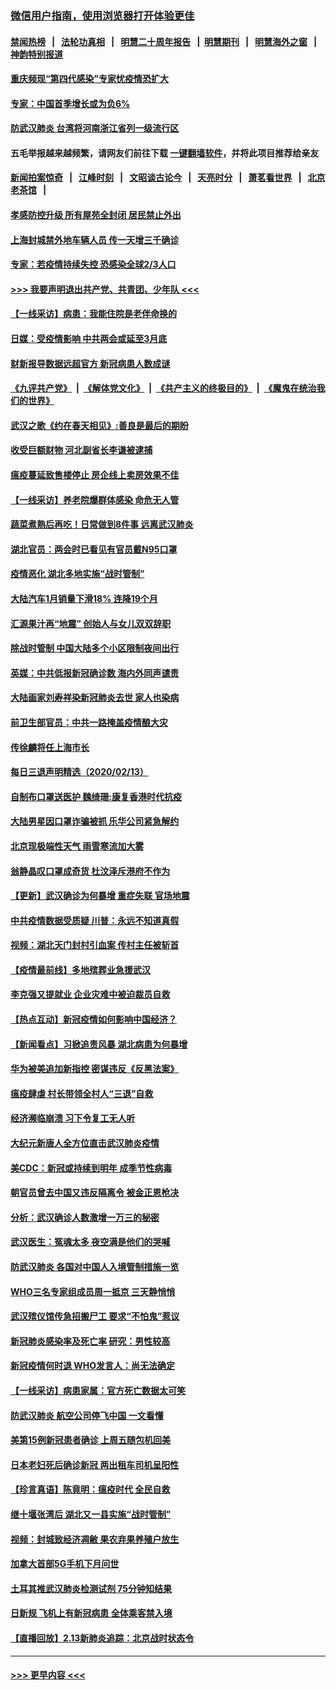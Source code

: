 ### [微信用户指南，使用浏览器打开体验更佳](https://github.com/gfw-breaker/banned-news1/blob/master/indexes/wechat-guide.md?t=0)
#### [禁闻热榜](热点新闻.md?t=0)  &nbsp;&nbsp;|&nbsp;&nbsp; [法轮功真相](https://github.com/gfw-breaker/truth/blob/master/README.md?t=0) &nbsp;&nbsp;|&nbsp;&nbsp; [明慧二十周年报告](https://github.com/gfw-breaker/mh-reports/blob/master/README.md?t=0) &nbsp;&nbsp;|&nbsp;&nbsp;[明慧期刊](https://github.com/gfw-breaker/mh-qikan) &nbsp;&nbsp;|&nbsp;&nbsp; [明慧海外之窗](https://github.com/gfw-breaker/mh-news/blob/master/README.md?t=0) &nbsp;&nbsp;|&nbsp;&nbsp; [神韵特别报道](https://github.com/gfw-breaker/mh-news/blob/master/shenyun.md?t=0)
#### [重庆频现“第四代感染”专家忧疫情恐扩大](../pages/nsc413/n11868724.md?t=02142002) 
#### [专家：中国首季增长或为负6%](../pages/nsc413/n11868582.md?t=02142002) 
#### [防武汉肺炎 台湾将河南浙江省列一级流行区](../pages/nsc413/n11868612.md?t=02142002) 
#### 五毛举报越来越频繁，请网友们前往下载 [一键翻墙软件](https://github.com/gfw-breaker/ssr-accounts)，并将此项目推荐给亲友
#### [新闻拍案惊奇](https://github.com/gfw-breaker/banned-news1/blob/master/pages/link4.md) &nbsp;&nbsp;|&nbsp;&nbsp; [江峰时刻](https://github.com/gfw-breaker/banned-news1/blob/master/pages/link4.md) &nbsp;&nbsp;|&nbsp;&nbsp; [文昭谈古论今](https://github.com/gfw-breaker/banned-news1/blob/master/pages/link4.md) &nbsp;&nbsp;|&nbsp;&nbsp; [天亮时分](https://github.com/gfw-breaker/banned-news1/blob/master/pages/link4.md) &nbsp;&nbsp;|&nbsp;&nbsp; [萧茗看世界](https://github.com/gfw-breaker/banned-news1/blob/master/pages/link4.md) &nbsp;&nbsp;|&nbsp;&nbsp; [北京老茶馆](https://github.com/gfw-breaker/banned-news1/blob/master/pages/link4.md) &nbsp;&nbsp;|&nbsp;&nbsp; 
#### [孝感防控升级 所有屋苑全封闭 居民禁止外出](../pages/nsc413/n11868558.md?t=02142002) 
#### [上海封城禁外地车辆人员 传一天增三千确诊](../pages/nsc413/n11868378.md?t=02142002) 
#### [专家：若疫情持续失控 恐感染全球2/3人口](../pages/nsc413/n11868428.md?t=02142002) 
#### [>>> 我要声明退出共产党、共青团、少年队 <<<](https://github.com/begood0513/goodnews/blob/master/quit/letter.md) 
#### [【一线采访】病患：我能住院是老伴命换的](../pages/nsc413/n11867769.md?t=02142002) 
#### [日媒：受疫情影响 中共两会或延至3月底](../pages/nsc413/n11868231.md?t=02142002) 
#### [财新报导数据远超官方 新冠病患人数成谜](../pages/nsc413/n11868190.md?t=02142002) 
#### [《九评共产党》](https://github.com/begood0513/9ping.md/blob/master/README.md) &nbsp;|&nbsp; [《解体党文化》](../../../../jtdwh.md/blob/master/README.md)  &nbsp;|&nbsp; [《共产主义的终极目的》](../../../../gczydzjmd.md/blob/master/README.md) &nbsp;|&nbsp; [《魔鬼在统治我们的世界》](../../../../mgztzwmdsj.md/blob/master/README.md) 
#### [武汉之歌《约在春天相见》:善良是最后的期盼](../pages/nsc413/n11868413.md?t=02142002) 
#### [收受巨额财物 河北副省长李谦被逮捕](../pages/nsc413/n11868451.md?t=02142002) 
#### [瘟疫蔓延致售楼停止 房企线上卖房效果不佳](../pages/nsc413/n11868146.md?t=02142002) 
#### [【一线采访】养老院爆群体感染 命危无人管](../pages/nsc413/n11868341.md?t=02142002) 
#### [蔬菜煮熟后再吃！日常做到8件事 远离武汉肺炎](../pages/nsc413/n11867364.md?t=02142002) 
#### [湖北官员：两会时已看见有官员戴N95口罩](../pages/nsc413/n11867926.md?t=02142002) 
#### [疫情恶化 湖北多地实施“战时管制”](../pages/nsc413/n11868179.md?t=02142002) 
#### [大陆汽车1月销量下滑18% 连降19个月](../pages/nsc413/n11867516.md?t=02142002) 
#### [汇源果汁再“地震” 创始人与女儿双双辞职](../pages/nsc413/n11867908.md?t=02142002) 
#### [除战时管制 中国大陆多个小区限制夜间出行](../pages/nsc413/n11867833.md?t=02142002) 
#### [英媒：中共低报新冠确诊数 海内外同声谴责](../pages/nsc413/n11867421.md?t=02142002) 
#### [大陆画家刘寿祥染新冠肺炎去世 家人也染病](../pages/nsc413/n11867813.md?t=02142002) 
#### [前卫生部官员：中共一路掩盖疫情酿大灾](../pages/nsc413/n11867590.md?t=02142002) 
#### [传徐麟将任上海市长](../pages/nsc413/n11867709.md?t=02142002) 
#### [每日三退声明精选（2020/02/13）](../pages/nsc413/n11867712.md?t=02142002) 
#### [自制布口罩送医护 魏绮珊:康复香港时代抗疫](../pages/nsc413/n11867481.md?t=02142002) 
#### [大陆男星因口罩诈骗被抓 乐华公司紧急解约](../pages/nsc413/n11867354.md?t=02142002) 
#### [北京现极端性天气 雨雪寒流加大雾](../pages/nsc413/n11867619.md?t=02142002) 
#### [翁静晶叹口罩成奇货 杜汶泽斥港府不作为](../pages/nsc413/n11867016.md?t=02142002) 
#### [【更新】武汉确诊为何暴增 重症失联 官场地震](../pages/nsc413/n11801312.md?t=02142002) 
#### [中共疫情数据受质疑 川普：永远不知道真假](../pages/nsc413/n11867195.md?t=02142002) 
#### [视频：湖北天门封村引血案 传村主任被斩首](../pages/nsc413/n11867382.md?t=02142002) 
#### [【疫情最前线】多地殡葬业急援武汉](../pages/nsc413/n11866914.md?t=02142002) 
#### [李克强又提就业 企业灾难中被迫裁员自救](../pages/nsc413/n11867323.md?t=02142002) 
#### [【热点互动】新冠疫情如何影响中国经济？](../pages/nsc413/n11867208.md?t=02142002) 
#### [【新闻看点】习掀追责风暴 湖北病患为何暴增](../pages/nsc413/n11867035.md?t=02142002) 
#### [华为被美追加新指控 密谋违反《反黑法案》](../pages/nsc413/n11867191.md?t=02142002) 
#### [瘟疫肆虐 村长带领全村人“三退”自救](../pages/nsc413/n11861714.md?t=02142002) 
#### [经济濒临崩溃 习下令复工无人听](../pages/nsc413/n11867269.md?t=02142002) 
#### [大纪元新唐人全方位直击武汉肺炎疫情](../pages/nsc413/n11859405.md?t=02142002) 
#### [美CDC：新冠或持续到明年 成季节性病毒](../pages/nsc413/n11867279.md?t=02142002) 
#### [朝官员曾去中国又违反隔离令 被金正恩枪决](../pages/nsc413/n11867087.md?t=02142002) 
#### [分析：武汉确诊人数激增一万三的秘密](../pages/nsc413/n11866187.md?t=02142002) 
#### [武汉医生：冤魂太多 夜空满是他们的哭喊](../pages/nsc413/n11867107.md?t=02142002) 
#### [防武汉肺炎 各国对中国人入境管制措施一览](../pages/nsc413/n11838726.md?t=02142002) 
#### [WHO三名专家组成员周一抵京 三天静悄悄](../pages/nsc413/n11866947.md?t=02142002) 
#### [武汉殡仪馆传急招搬尸工 要求“不怕鬼”惹议](../pages/nsc413/n11866834.md?t=02142002) 
#### [新冠肺炎感染率及死亡率 研究：男性较高](../pages/nsc413/n11866956.md?t=02142002) 
#### [新冠疫情何时退 WHO发言人：尚无法确定](../pages/nsc413/n11866864.md?t=02142002) 
#### [【一线采访】病患家属：官方死亡数据太可笑](../pages/nsc413/n11866840.md?t=02142002) 
#### [防武汉肺炎 航空公司停飞中国 一文看懂](../pages/nsc413/n11866800.md?t=02142002) 
#### [美第15例新冠患者确诊 上周五随包机回美](../pages/nsc413/n11866852.md?t=02142002) 
#### [日本老妇死后确诊新冠 两出租车司机呈阳性](../pages/nsc413/n11866755.md?t=02142002) 
#### [【珍言真语】陈竟明：瘟疫时代 全民自救](../pages/nsc413/n11866765.md?t=02142002) 
#### [继十堰张湾后 湖北又一县实施“战时管制”](../pages/nsc413/n11866748.md?t=02142002) 
#### [视频：封城致经济凋敝 果农弃果养殖户放生](../pages/nsc413/n11866120.md?t=02142002) 
#### [加拿大首部5G手机下月问世](../pages/nsc413/n11864631.md?t=02142002) 
#### [土耳其推武汉肺炎检测试剂 75分钟知结果](../pages/nsc413/n11866520.md?t=02142002) 
#### [日新规 飞机上有新冠病患 全体乘客禁入境](../pages/nsc413/n11866233.md?t=02142002) 
#### [【直播回放】2.13新肺炎追踪：北京战时状态令](../pages/nsc413/n11866261.md?t=02142002) 

----
#### [ >>> 更早内容 <<< ](../indexes/nsc413-earlier.md)

